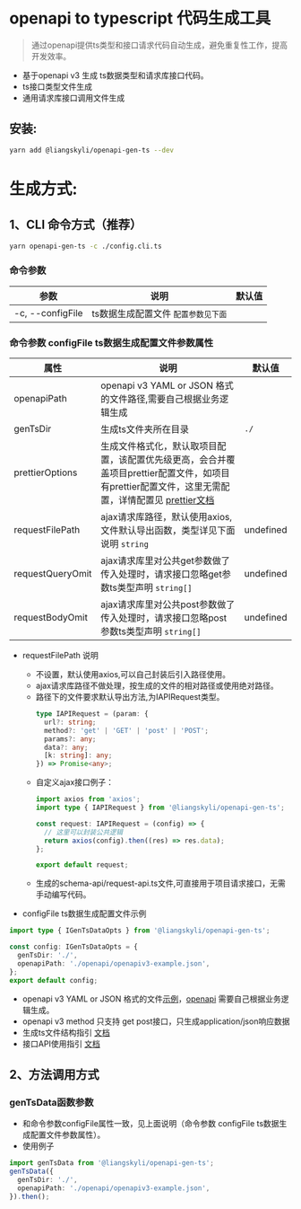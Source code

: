 # openapi to typescript 代码生成工具

> 通过openapi提供ts类型和接口请求代码自动生成，避免重复性工作，提高开发效率。

- 基于openapi v3 生成 ts数据类型和请求库接口代码。
- ts接口类型文件生成
- 通用请求库接口调用文件生成

## 安装:
```bash
yarn add @liangskyli/openapi-gen-ts --dev
```

# 生成方式:
## 1、CLI 命令方式（推荐）

```bash
yarn openapi-gen-ts -c ./config.cli.ts
```

### 命令参数

| 参数               | 说明                   | 默认值 |
|------------------|----------------------|-----|
| -c, --configFile | ts数据生成配置文件 `配置参数见下面` |     |

### 命令参数 configFile ts数据生成配置文件参数属性
| 属性               | 说明                                                                                                                                                      | 默认值       |
|------------------|---------------------------------------------------------------------------------------------------------------------------------------------------------|-----------|
| openapiPath      | openapi v3 YAML or JSON 格式的文件路径,需要自己根据业务逻辑生成                                                                                                            |           |
| genTsDir         | 生成ts文件夹所在目录                                                                                                                                             | `./`      |
| prettierOptions  | 生成文件格式化，默认取项目配置，该配置优先级更高，会合并覆盖项目prettier配置文件，如项目有prettier配置文件，这里无需配置，详情配置见 [prettier文档](https://github.com/prettier/prettier/blob/main/docs/options.md) |           |
| requestFilePath  | ajax请求库路径，默认使用axios,文件默认导出函数，类型详见下面说明  `string`                                                                                                         | undefined |
| requestQueryOmit | ajax请求库里对公共get参数做了传入处理时，请求接口忽略get参数ts类型声明 `string[]`                                                                                                    | undefined |
| requestBodyOmit  | ajax请求库里对公共post参数做了传入处理时，请求接口忽略post参数ts类型声明 `string[]`                                                                                                  | undefined |

- requestFilePath 说明
    - 不设置，默认使用axios,可以自己封装后引入路径使用。
    - ajax请求库路径不做处理，按生成的文件的相对路径或使用绝对路径。
    - 路径下的文件要求默认导出方法,为IAPIRequest类型。
      ```ts
      type IAPIRequest = (param: {
        url?: string;
        method?: 'get' | 'GET' | 'post' | 'POST';
        params?: any;
        data?: any;
        [k: string]: any;
      }) => Promise<any>;
      ```
    - 自定义ajax接口例子：
      ```ts
      import axios from 'axios';
      import type { IAPIRequest } from '@liangskyli/openapi-gen-ts';
      
      const request: IAPIRequest = (config) => {
        // 这里可以封装公共逻辑
        return axios(config).then((res) => res.data);
      };
      
      export default request;
      ```
    - 生成的schema-api/request-api.ts文件,可直接用于项目请求接口，无需手动编写代码。

- configFile ts数据生成配置文件示例
```ts
import type { IGenTsDataOpts } from '@liangskyli/openapi-gen-ts';

const config: IGenTsDataOpts = {
  genTsDir: './',
  openapiPath: './openapi/openapiv3-example.json',
};
export default config;
```

- openapi v3 YAML or JSON 格式的文件[示例](packages/openapi-gen-ts/docs/openapiv3-example.json)，[openapi](https://www.openapis.org/) 需要自己根据业务逻辑生成。
- openapi v3 method 只支持 get post接口，只生成application/json响应数据
- 生成ts文件结构指引 [文档](packages/openapi-gen-ts/docs/gen-ts-file-guide.md)
- 接口API使用指引 [文档](packages/openapi-gen-ts/docs/request-api-guide.md)

## 2、方法调用方式

### genTsData函数参数
- 和命令参数configFile属性一致，见上面说明（命令参数 configFile ts数据生成配置文件参数属性）。
- 使用例子
```ts
import genTsData from '@liangskyli/openapi-gen-ts';
genTsData({
  genTsDir: './',
  openapiPath: './openapi/openapiv3-example.json',
}).then();
```